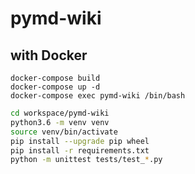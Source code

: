 # pymd-wiki

## with Docker
```docker
docker-compose build
docker-compose up -d
docker-compose exec pymd-wiki /bin/bash
```

```bash
cd workspace/pymd-wiki
python3.6 -m venv venv
source venv/bin/activate
pip install --upgrade pip wheel
pip install -r requirements.txt
python -m unittest tests/test_*.py
```